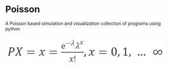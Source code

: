 # Poisson
A Poisson based simulation and visualization collection of programs using python

<img src="/img/poisson2.png" title="PMF" alt="PMF">
